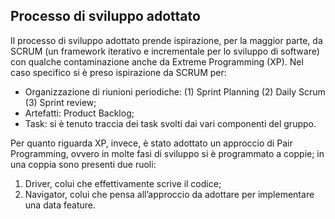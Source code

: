 ## Processo di sviluppo adottato

Il processo di sviluppo adottato prende ispirazione, per la maggior parte, da SCRUM (un framework iterativo e incrementale per lo sviluppo di software) con qualche contaminazione anche da Extreme Programming (XP). Nel caso specifico si è preso ispirazione da SCRUM per:

-   Organizzazione di riunioni periodiche: (1) Sprint Planning (2) Daily Scrum (3) Sprint review;
-   Artefatti: Product Backlog;
-   Task: si è tenuto traccia dei task svolti dai vari componenti del gruppo.

Per quanto riguarda XP, invece, è stato adottato un approccio di Pair Programming, ovvero in molte fasi di sviluppo si è programmato a coppie; in una coppia sono presenti due ruoli:

1.  Driver, colui che effettivamente scrive il codice;
2.  Navigator, colui che pensa all’approccio da adottare per implementare una data feature.